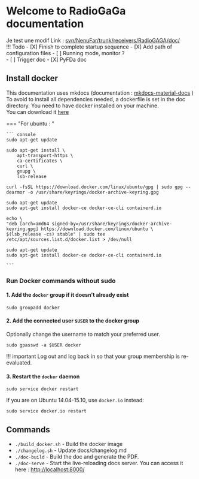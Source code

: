 # Welcome to RadioGaGa documentation 

Je test une modif
Link : [svn/NenuFar/trunk/receivers/RadioGAGA/doc/](https://svn.obs-nancay.fr/svn/NenuFar/trunk/receivers/RadioGAGA/doc/)  
!!! Todo
    - [X] Finish to complete startup sequence
    - [X] Add path of configuration files
    - [ ] Running mode, monitor ?  
    - [ ] Trigger doc
    - [X] PyFDa doc

## Install docker
This documentation uses mkdocs (documentation : [mkdocs-material-docs](https://squidfunk.github.io/mkdocs-material/) )
 To avoid to install all dependencies needed, a dockerfile is set in the doc directory. 
You need to have docker installed on your machine.  
You can download it [here](https://docs.docker.com/engine/install/)

=== "For ubuntu : " 

    ``` console
    sudo apt-get update

    sudo apt-get install \
        apt-transport-https \
        ca-certificates \
        curl \
        gnupg \
        lsb-release

    curl -fsSL https://download.docker.com/linux/ubuntu/gpg | sudo gpg --dearmor -o /usr/share/keyrings/docker-archive-keyring.gpg

    sudo apt-get update
    sudo apt-get install docker-ce docker-ce-cli containerd.io

    echo \
    "deb [arch=amd64 signed-by=/usr/share/keyrings/docker-archive-keyring.gpg] https://download.docker.com/linux/ubuntu \
    $(lsb_release -cs) stable" | sudo tee /etc/apt/sources.list.d/docker.list > /dev/null

    sudo apt-get update
    sudo apt-get install docker-ce docker-ce-cli containerd.io

    ```

### Run Docker commands without sudo

#### 1. Add the `docker` group if it doesn't already exist

```console
sudo groupadd docker
```

#### 2. Add the connected user `$USER` to the docker group

Optionally change the username to match your preferred user.

```console
sudo gpasswd -a $USER docker
```

!!! important 
    Log out and log back in so that your group membership is re-evaluated.

#### 3. Restart the `docker` daemon

```console
sudo service docker restart
```

If you are on Ubuntu 14.04-15.10, use `docker.io` instead:

```console
sudo service docker.io restart
```


## Commands
* `./build_docker.sh` - Build the docker image 
* `./changelog.sh` - Update docs/changelog.md
* `./doc-build` - Build the doc and generate the PDF. 
* `./doc-serve` - Start the live-reloading docs server. You can access it here : [http://localhost:8000/](http://localhost:8000/)


